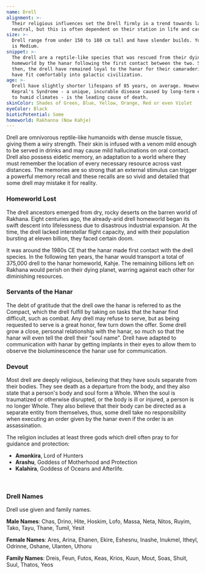 ```yaml
---
name: Drell
alignment: >-
  Their religious influences set the Drell firmly in a trend towards lawful
  neutral, but this is often dependent on their station in life and career.
size: >-
  Drell range from under 150 to 180 cm tall and have slender builds. Your size
  is Medium.
snippet: >-
  The drell are a reptile-like species that was rescued from their dying
  homeworld by the hanar following the first contact between the two. Since
  then, the drell have remained loyal to the hanar for their camaraderie and
  have fit comfortably into galactic civilization.
age: >-
  Drell have slightly shorter lifespans of 85 years, on average. However,
  Kepral's Syndrome - a unique, incurable disease caused by long-term exposure
  to humid climates - is the leading cause of death.
skinColor: Shades of Green, Blue, Yellow, Orange, Red or even Violet
eyeColor: Black
bioticPotential: Some
homeworld: Rakhanna (Now Kahje)
---
```

Drell are omnivorous reptile-like humanoids with dense muscle tissue, giving them a wiry strength. Their skin is
infused with a venom mild enough to be served in drinks and may cause mild hallucinations on oral contact. Drell
also possess eidetic memory, an adaptation to a world where they must remember the location of every necessary resource
across vast distances. The memories are so strong that an external stimulus can trigger a powerful memory recall and
these recalls are so vivid and detailed that some drell may mistake it for reality.

### Homeworld Lost
The drell ancestors emerged from dry, rocky deserts on the barren world of Rakhana. Eight centuries ago, the already-arid
drell homeworld began its swift descent into lifelessness due to disastrous industrial expansion. At the time, the drell
lacked interstellar flight capacity, and with their population bursting at eleven billion, they faced certain doom.

It was around the 1980s CE that the hanar made first contact with the drell species. In the following ten years, the hanar
would transport a total of 375,000 drell to the hanar homeworld, Kahje. The remaining billions left on Rakhana would
perish on their dying planet, warring against each other for diminishing resources.

### Servants of the Hanar
The debt of gratitude that the drell owe the hanar is referred to as the Compact, which the drell fulfill by taking on
tasks that the hanar find difficult, such as combat. Any drell may refuse to serve, but as being requested to serve
is a great honor, few turn down the offer. Some drell grow a close, personal relationship with the hanar, so much so
that the hanar will even tell the drell their "soul name". Drell have adapted to communication with hanar by getting
implants in their eyes to allow them to observe the bioluminescence the hanar use for communication.

### Devout
Most drell are deeply religious, believing that they have souls separate from their bodies. They see death as a
departure from the body, and they also state that a person's body and soul form a Whole. When the soul is traumatized or
otherwise disrupted, or the body is ill or injured, a person is no longer Whole. They also believe that their body can be
directed as a separate entity from themselves, thus, some drell take no responsibility when executing an order given by
the hanar even if the order is an assassination.

The religion includes at least three gods which drell often pray to for guidance and protection:

- __Amonkira__, Lord of Hunters
- __Arashu__, Goddess of Motherhood and Protection
- __Kalahira__, Goddess of Oceans and Afterlife.

<br>

### Drell Names
Drell use given and family names.

__Male Names__: Chas, Drino, Hite, Hoskim, Lofo, Massa, Neta, Nitos, Ruyim, Tako, Tayu, Thane, Tumil, Yesit

__Female Names__: Ares, Arina, Ehanen, Ekire, Eshesnu, Inashe, Inukmel, Itheyl, Odrinne, Oshane, Ulanten, Uthoru

__Family Names__: Dreis, Feun, Futos, Keas, Krios, Kuun, Mout, Soas, Shuit, Suul, Thatos, Yeos


<me-source-reference pages="Drell" source="wiki"></me-source-reference>
